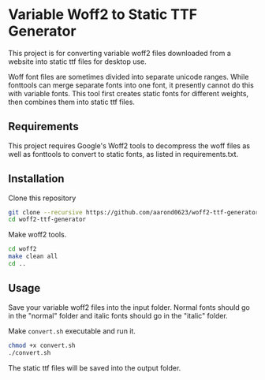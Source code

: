Variable Woff2 to Static TTF Generator
======================================

This project is for converting variable woff2 files downloaded from a website into static ttf files for desktop use.

Woff font files are sometimes divided into separate unicode ranges. While fonttools can merge separate fonts into one font, it presently cannot do this with variable fonts. This tool first creates static fonts for different weights, then combines them into static ttf files.

Requirements
------------

This project requires Google's Woff2 tools to decompress the woff files as well
as fonttools to convert to static fonts, as listed in requirements.txt.

Installation
------------

Clone this repository
```bash
git clone --recursive https://github.com/aarond0623/woff2-ttf-generator.git
cd woff2-ttf-generator
```

Make woff2 tools.
```bash
cd woff2
make clean all
cd ..
```

Usage
-----

Save your variable woff2 files into the input folder. Normal fonts should go in the "normal" folder and italic fonts should go in the "italic" folder.

Make `convert.sh` executable and run it.
```bash
chmod +x convert.sh
./convert.sh
```

The static ttf files will be saved into the output folder.
